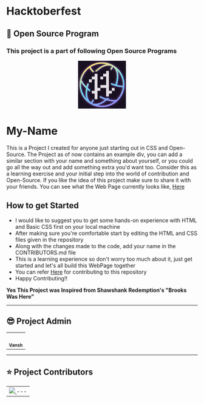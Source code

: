 # Hacktoberfest
 
 ## 📌 Open Source Program

 ### This project is a part of following Open Source Programs

<div align="center">
  <img src="hacktoberfest.ico" width="25%">
</div>

# My-Name
This is a Project I created for anyone just starting out in CSS and Open-Source. The Project as of now contains an example div, you can add a similar section with your name and something about yourself, or you could go all the way out and add something extra you'd want too. Consider this as a learning exercise and your initial step into the world of contribution and Open-Source. If you like the idea of this project make sure to share it with your friends. You can see what the Web Page currently looks like, [Here](https://vansh-goel.github.io/My-Name/)

## How to get Started
- I would like to suggest you to get some hands-on experience with HTML and Basic CSS first on your local machine
- After making sure you're comfortable start by editing the HTML and CSS files given in the repository 
- Along with the changes made to the code, add your name in the CONTRIBUTORS.md file
- This is a learning experience so don't worry too much about it, just get started and let's all build this WebPage together
- You can refer [Here](https://github.com/vansh-goel/My-Name/blob/main/CONTRIBUTING.md) for contributing to this repository 
- Happy Contributing!!

**Yes This Project was Inspired from Shawshank Redemption's "Brooks Was Here"**

---
## 😎 Project Admin

<table>
  <tr>
<td align="center"><a href="https://github.com/vansh-goel"><img src="https://avatars.githubusercontent.com/u/62180044?v=4" width="100px;" alt=""/><br /><sub><b>Vansh</b></sub></a></td>
  </tr>
</table>

---
## ⭐ Project Contributors 
<table align="center">
<tr>
<td>
<a href="https://github.com/vansh-goel/My-Name/graphs/contributors" align="center">
  <img src="https://contrib.rocks/image?repo=vansh-goel/My-Name" /> 
</a>
---
